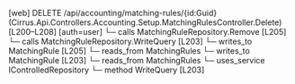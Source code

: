 [web] DELETE /api/accounting/matching-rules/{id:Guid}  (Cirrus.Api.Controllers.Accounting.Setup.MatchingRulesController.Delete)  [L200–L208] [auth=user]
  └─ calls MatchingRuleRepository.Remove [L205]
  └─ calls MatchingRuleRepository.WriteQuery [L203]
  └─ writes_to MatchingRule [L205]
    └─ reads_from MatchingRules
  └─ writes_to MatchingRule [L203]
    └─ reads_from MatchingRules
  └─ uses_service IControlledRepository<MatchingRule>
    └─ method WriteQuery [L203]

